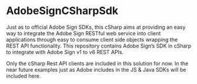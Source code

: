 # AdobeSignCSharpSdk
Just as to official Adobe Sign SDKs, this cSharp aims at providing an easy way to integrate the Adobe Sign RESTful web service into client applications through easy to consume client side objects wrapping the REST API functionality. This repository contains Adobe Sign’s SDK in cSharp to integrate with Adobe Sign v1 to v6 REST APIs.

Only the cSharp Rest API clients are included in this solution for now. In the near future examples just as Adobe includes in the JS & Java SDKs will be included here.
